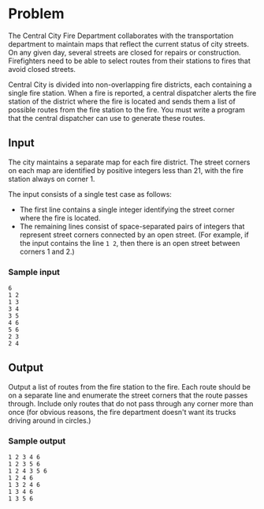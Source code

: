 # Problem

The Central City Fire Department collaborates with the transportation department
to maintain maps that reflect the current status of city streets. On any given
day, several streets are closed for repairs or construction. Firefighters need
to be able to select routes from their stations to fires that avoid closed
streets.

Central City is divided into non-overlapping fire districts, each containing a
single fire station. When a fire is reported, a central dispatcher alerts the
fire station of the district where the fire is located and sends them a list of
possible routes from the fire station to the fire. You must write a program that
the central dispatcher can use to generate these routes.

## Input

The city maintains a separate map for each fire district. The street corners on
each map are identified by positive integers less than 21, with the fire station
always on corner 1.

The input consists of a single test case as follows:

-   The first line contains a single integer identifying the street corner where
    the fire is located.
-   The remaining lines consist of space-separated pairs of integers that
    represent street corners connected by an open street. (For example, if the
    input contains the line `1 2`, then there is an open street between corners
    1 and 2.)

### Sample input

```
6
1 2
1 3
3 4
3 5
4 6
5 6
2 3
2 4
```

## Output

Output a list of routes from the fire station to the fire. Each route should be
on a separate line and enumerate the street corners that the route passes
through. Include only routes that do not pass through any corner more than once
(for obvious reasons, the fire department doesn't want its trucks driving around
in circles.)

### Sample output

```
1 2 3 4 6
1 2 3 5 6
1 2 4 3 5 6
1 2 4 6
1 3 2 4 6
1 3 4 6
1 3 5 6
```
